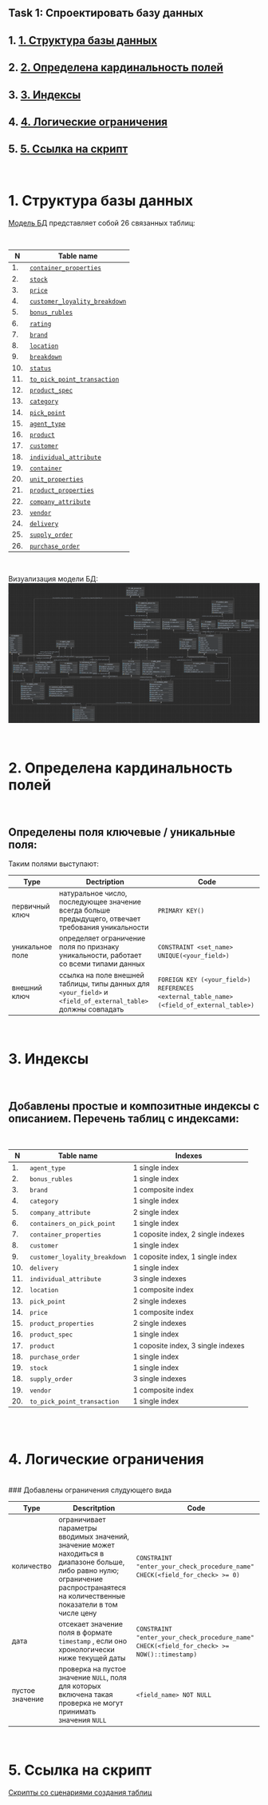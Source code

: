 ## **Task 1: Спроектировать базу данных**

## 1. [**1. Структура базы данных**](#1-структура-базы-данных)
## 2. [**2. Определена кардинальность полей**](#2-определена-кардинальность-полей)
## 3. [**3. Индексы**](#3-индексы)
## 4. [**4. Логические ограничения**](#4-логические-ограничения)
## 5. [**5. Ссылка на скрипт**](#5-ссылка-на-скрипт)
<br>


# **1. Структура базы данных**

[Модель БД](https://github.com/SolonnikovDV/database_modeling/blob/main/task_2/db_model_screen.png) представляет собой 26 связанных таблиц:

<br>

| N   | Table name                    |
|-----|-------------------------------|
|1. |[`container_properties`](https://github.com/SolonnikovDV/database_modeling/blob/main/task_2/tables/container_properties.sql)|
|2. |[`stock`](https://github.com/SolonnikovDV/database_modeling/blob/main/task_2/tables/stock.sql)|
|3. |[`price`](https://github.com/SolonnikovDV/database_modeling/blob/main/task_2/tables/price.sql)|
|4. |[`customer_loyality_breakdown`](https://github.com/SolonnikovDV/database_modeling/blob/main/task_2/tables/customer_loyality_breakdown.sql)|
|5. |[`bonus_rubles`](https://github.com/SolonnikovDV/database_modeling/blob/main/task_2/tables/bonus_rubles.sql)|
|6. |[`rating`](https://github.com/SolonnikovDV/database_modeling/blob/main/task_2/tables/rating.sql)|
|7. |[`brand`](https://github.com/SolonnikovDV/database_modeling/blob/main/task_2/tables/brand.sql)|
|8. |[`location`](https://github.com/SolonnikovDV/database_modeling/blob/main/task_2/tables/location.sql)|
|9. |[`breakdown`](https://github.com/SolonnikovDV/database_modeling/blob/main/task_2/tables/breakdown.sql)|
|10. |[`status`](https://github.com/SolonnikovDV/database_modeling/blob/main/task_2/tables/status.sql)|
|11. |[`to_pick_point_transaction`](https://github.com/SolonnikovDV/database_modeling/blob/main/task_2/tables/to_pick_point_transaction.sql)|
|12. |[`product_spec`](https://github.com/SolonnikovDV/database_modeling/blob/main/task_2/tables/product_spec.sql)|
|13. |[`category`](https://github.com/SolonnikovDV/database_modeling/blob/main/task_2/tables/category.sql)|
|14. |[`pick_point`](https://github.com/SolonnikovDV/database_modeling/blob/main/task_2/tables/pick_point.sql)|
|15. |[`agent_type`](https://github.com/SolonnikovDV/database_modeling/blob/main/task_2/tables/agent_type.sql)|
|16. |[`product`](https://github.com/SolonnikovDV/database_modeling/blob/main/task_2/tables/product.sql)|
|17. |[`customer`](https://github.com/SolonnikovDV/database_modeling/blob/main/task_2/tables/customer.sql)|
|18. |[`individual_attribute`](https://github.com/SolonnikovDV/database_modeling/blob/main/task_2/tables/individual_attribute.sql)|
|19. |[`container`](https://github.com/SolonnikovDV/database_modeling/blob/main/task_2/tables/container.sql)|
|20. |[`unit_properties`](https://github.com/SolonnikovDV/database_modeling/blob/main/task_2/tables/unit_properties.sql)|
|21. |[`product_properties`](https://github.com/SolonnikovDV/database_modeling/blob/main/task_2/tables/product_properties.sql)|
|22. |[`company_attribute`](https://github.com/SolonnikovDV/database_modeling/blob/main/task_2/tables/company_attribute.sql)|
|23. |[`vendor`](https://github.com/SolonnikovDV/database_modeling/blob/main/task_2/tables/vendor.sql)|
|24. |[`delivery`](https://github.com/SolonnikovDV/database_modeling/blob/main/task_2/tables/delivery.sql)|
|25. |[`supply_order`](https://github.com/SolonnikovDV/database_modeling/blob/main/task_2/tables/supply_order.sql)|
|26. |[`purchase_order`](https://github.com/SolonnikovDV/database_modeling/blob/main/task_2/tables/purchase_order.sql)|

<br>

Визуализация модели БД:
![Визуализация модели БД](https://github.com/SolonnikovDV/database_modeling/blob/main/task_2/db_model_screen.png?raw=true)

<br>


# **2. Определена кардинальность полей**
<br>

## Определены поля ключевые / уникальные поля:
Таким полями выступают:

|Type   |Dectription  |Code       |
|-------|-------------|-----------|
|первичный ключ|натуральное число, последующее значение всегда больше предыдущего, отвечает требования уникальности| `PRIMARY KEY()`| 
|уникальное поле|определяет ограничение поля по признаку уникальности, работает со всеми типами данных|`CONSTRAINT <set_name> UNIQUE(<your_field>)`|
|внешний ключ|ссылка на поле внешней таблицы, типы данных для `<your_field>` и `<field_of_external_table>` должны совпадать|`FOREIGN KEY (<your_field>) REFERENCES <external_table_name> (<field_of_external_table>)`|
<br>

# **3. Индексы**
<br>

## Добавлены простые и композитные индексы с описанием. Перечень таблиц с индексами:
<br>

| N   | Table name                       |Indexes                            |
|-----|----------------------------------|-----------------------------------|
| 1.  |`agent_type`                      |1 single index                     |
| 2.  |`bonus_rubles`                    |1 single index                     |
| 3.  |`brand`                           |1 composite index                  |
| 4.  |`category`                        |1 single index                     |
| 5.  |`company_attribute`               |2 single index                     |
| 6.  |`containers_on_pick_point`        |1 single index                     |
| 7.  |`container_properties`            |1 coposite index, 2 single indexes |
| 8.  |`customer`                        |1 single index                     |
| 9.  |`customer_loyality_breakdown`     |1 coposite index, 1 single index   |
| 10. |`delivery`                        |1 single index                     |
| 11. |`individual_attribute`            |3 single indexes                   |
| 12. |`location`                        |1 composite index                  |
| 13. |`pick_point`                      |2 single indexes                   |
| 14. |`price`                           |1 composite index                  |
| 15. |`product_properties`              |2 single indexes                   |
| 16. |`product_spec`                    |1 single index                     |
| 17. |`product`                         |1 coposite index, 3 single indexes |
| 18. |`purchase_order`                  |1 single index                     |
| 19. |`stock`                           |1 single index                     |
| 18. |`supply_order`                    |3 single indexes                   |
| 19. |`vendor`                          |1 composite index                  |
| 20. |`to_pick_point_transaction`       |1 single index                     |

<br>
<br>

# **4. Логические ограничения**
<br>
### Добавлены ограничения слудующего вида
<br>

|Type    |Descritption   |Code    |
|--------|---------------|--------|
|количество|ограничивает параметры вводимых значений, значение может находиться в диапазоне больше, либо равно нулю;<br>ограничение распространаятеся на количественные показатели в том числе цену|`CONSTRAINT "enter_your_check_procedure_name" CHECK(<field_for_check> >= 0)`|
|дата|отсекает значение поля в формате `timestamp` , если оно хронологически ниже текущей даты|`CONSTRAINT "enter_your_check_procedure_name" CHECK(<field_for_check> >= NOW()::timestamp)`|
|пустое значение|проверка на пустое значение `NULL`, поля для которых включена такая проверка не могут принимать значения `NULL`|`<field_name> NOT NULL`|

<br>

# **5. Ссылка на скрипт**
[Скрипты со сценариями создания таблиц](https://github.com/SolonnikovDV/database_modeling/tree/main/task_2/tables)
